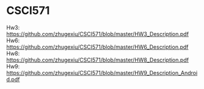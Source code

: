 # CSCI571
Hw3: https://github.com/zhugexiu/CSCI571/blob/master/HW3_Description.pdf  
Hw6: https://github.com/zhugexiu/CSCI571/blob/master/HW6_Description.pdf  
Hw8: https://github.com/zhugexiu/CSCI571/blob/master/HW8_Description.pdf  
Hw9: https://github.com/zhugexiu/CSCI571/blob/master/HW9_Description_Android.pdf  

